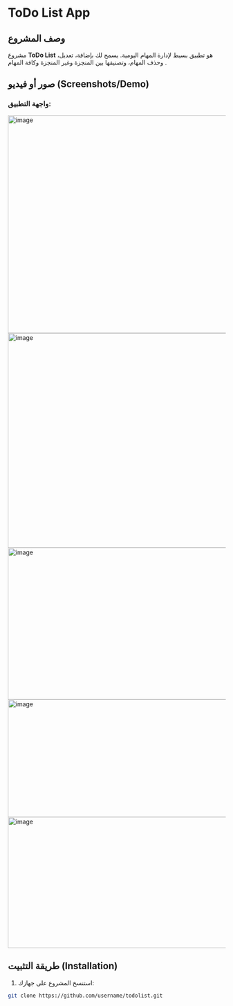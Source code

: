# ToDo List App

## وصف المشروع
مشروع **ToDo List** هو تطبيق بسيط لإدارة المهام اليومية. يسمح لك بإضافة، تعديل، وحذف المهام، وتصنيفها بين المنجزة وغير المنجزة وكافة المهام .

## صور أو فيديو (Screenshots/Demo)
### واجهة التطبيق:
<img width="974" height="502" alt="image" src="https://github.com/user-attachments/assets/02c2abf3-01fa-4668-83ef-99c5d6f250e9" />
<img width="935" height="495" alt="image" src="https://github.com/user-attachments/assets/d24e7406-3a7c-41cc-82e5-942ed25b65cf" />
<img width="860" height="350" alt="image" src="https://github.com/user-attachments/assets/a2a31d79-17a9-4342-b39d-1c821cebf498" />
<img width="799" height="271" alt="image" src="https://github.com/user-attachments/assets/0a3537cf-b2db-43a9-91b8-8bf10f4cbd1a" />
<img width="816" height="302" alt="image" src="https://github.com/user-attachments/assets/cb21f9a3-c1e5-4b64-bdcb-28d7bf9dfc28" />






## طريقة التثبيت (Installation)
1. استنسخ المشروع على جهازك:
```bash
git clone https://github.com/username/todolist.git
